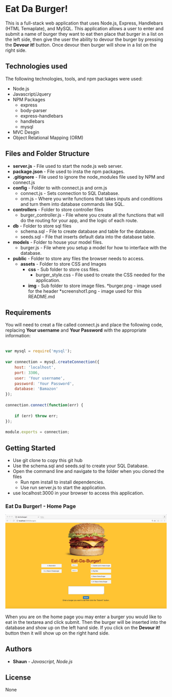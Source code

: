 # Eat Da Burger!
This is a full-stack web application that uses Node.js, Express, Handlebars (HTML Temaplate), and MySQL.  This application allows a user to enter and submit a name of burger they want to eat then place that burger in a list on the left side, then give the user the ability to devour the burger by pressing the **Devour it!** button.  Once devour then burger will show in a list on the right side.

## Technologies used
The following technologies, tools, and npm packages were used:
* Node.js
* Javascript/Jquery
* NPM Packages
	* express
	* body-parser  
	* express-handlebars
	* handlebars
	* mysql
* MVC Desgin
* Object Relational Mapping (ORM) 

## Files and Folder Structure

* **server.js** - File used to start the node.js web server.
* **package.json** - File used to insta the npm packages.
* **.gitignore** - File used to ignore the node_modules file used by NPM and connect.js
* **config** - Folder to with connect.js and orm.js
	* connect.js - Sets connection to SQL Database.
	* orm.js - Where you write functions that takes inputs and conditions and turn them into database commands like SQL.
* **controllers** - Folder to store controller files
	* burger_controller.js - File where you create all the functions that will do the routing for your app, and the logic of each route.
* **db** - Folder to store sql files
	* schema.sql - File to create database and table for the database.
	* seeds.sql - File that inserts default data into the database table.
* **models** - Folder to house your model files.
	* burger.js - File where you setup a model for how to interface with the database.
* **public** - Folder to store any files the browser needs to access.
	* **assets** - Folder to store CSS and Images
		* **css** - Sub folder to store css files.
			* burger_style.css - File used to create the CSS needed for the application.
		* **img** - Sub folder to store image files.
			*burger.png - image used for the header 
			*screenshot1.png - image used for this README.md

## Requirements

You will need to creat a file called connect.js and place the following code, replacing **Your username** and **Your Password** with the appropriate information:

```javascript

var mysql = require('mysql');

var connection = mysql.createConnection({
	host: 'localhost',
	port: 3306,
	user: 'Your username',
	password: 'Your Password',
	database: 'Bamazon'
});

connection.connect(function(err) {

	if (err) throw err;
});

module.exports = connection;

```

## Getting Started

* Use git clone to copy this git hub 
* Use the schema.sql and seeds.sql to create your SQL Database.
* Open the command line and navigate to the folder when you cloned the files
	* Run npm install to install dependencies. 
	* Use run server.js to start the application. 
* use localhost:3000 in your browser to access this application.

### Eat Da Burger! - Home Page

![Alt Text](/public/assets/img/screenshot1.png?raw=true "Eat Da Burger! Home Page")

When you are on the home page you may enter a burger you would like to eat in the textarea and click submit.  Then the burger will be inserted into the database and show up on the left hand side.  If you click on the **Devour it!** button then it will show up on the right hand side. 

## Authors

* **Shaun** - *Javascript, Node.js*

## License
   
   None 